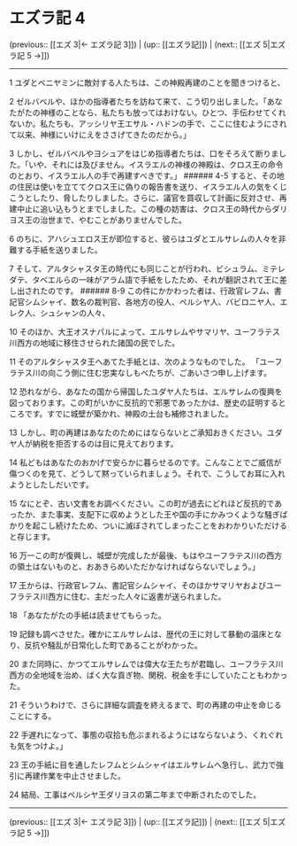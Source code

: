 # エズラ記 4

(previous:: [[エズ 3|← エズラ記 3]]) | (up:: [[エズラ記]]) | (next:: [[エズ 5|エズラ記 5 →]])

***


1 ユダとベニヤミンに敵対する人たちは、この神殿再建のことを聞きつけると、 

2 ゼルバベルや、ほかの指導者たちを訪ねて来て、こう切り出しました。「あなたがたの神様のことなら、私たちも放ってはおけない。ひとつ、手伝わせてくれないか。私たちも、アッシリヤ王エサル・ハドンの手で、ここに住むようにされて以来、神様にいけにえをささげてきたのだから。」 

3 しかし、ゼルバベルやヨシュアをはじめ指導者たちは、口をそろえて断りました。「いや、それには及びません。イスラエルの神様の神殿は、クロス王の命令のとおり、イスラエル人の手で再建すべきです。」 ###### 4-5 すると、その地の住民は使いを立ててクロス王に偽りの報告書を送り、イスラエル人の気をくじこうとしたり、脅したりしました。さらに、議官を買収して計画に反対させ、再建中止に追い込もうとまでしました。この種の妨害は、クロス王の時代からダリヨス王の治世まで、やむことがありませんでした。 

6 のちに、アハシュエロス王が即位すると、彼らはユダとエルサレムの人々を非難する手紙を送りました。 

7 そして、アルタシャスタ王の時代にも同じことが行われ、ビシュラム、ミテレダテ、タベエルらの一味がアラム語で手紙をしたため、それが翻訳されて王に差し出されたのです。 ###### 8-9 この件にかかわった者は、行政官レフム、書記官シムシャイ、数名の裁判官、各地方の役人、ペルシヤ人、バビロニヤ人、エレク人、シュシャンの人々、 

10 そのほか、大王オスナパルによって、エルサレムやサマリヤ、ユーフラテス川西方の地域に移住させられた諸国の民でした。 

11 そのアルタシャスタ王へあてた手紙とは、次のようなものでした。 「ユーフラテス川の向こう側に住む忠実なしもべたちが、ごあいさつ申し上げます。 

12 恐れながら、あなたの国から帰国したユダヤ人たちは、エルサレムの復興を図っております。この町がいかに反抗的で邪悪であったかは、歴史の証明するところです。すでに城壁が築かれ、神殿の土台も補修されました。 

13 しかし、町の再建はあなたのためにはならないとご承知おきください。ユダヤ人が納税を拒否するのは目に見えております。 

14 私どもはあなたのおかげで安らかに暮らせるのです。こんなことでご威信が傷つくのを見て、どうして黙っていられましょう。それで、こうしてお耳に入れようとしたしだいです。 

15 なにとぞ、古い文書をお調べください。この町が過去にどれほど反抗的であったか、また事実、支配下に収めようとした王や国の手にかみつくような騒ぎばかりを起こし続けたため、ついに滅ぼされてしまったことをおわかりいただけると存じます。 

16 万一この町が復興し、城壁が完成したが最後、もはやユーフラテス川の西方の領土はないものと、おあきらめいただかなければならないでしょう。」 

17 王からは、行政官レフム、書記官シムシャイ、そのほかサマリヤおよびユーフラテス川西方に住む、主だった人々に返書が送られました。 

18 「あなたがたの手紙は読ませてもらった。 

19 記録も調べさせた。確かにエルサレムは、歴代の王に対して暴動の温床となり、反抗や騒乱が日常化した町であることがわかった。 

20 また同時に、かつてエルサレムでは偉大な王たちが君臨し、ユーフラテス川西方の全地域を治め、ばく大な貢ぎ物、関税、税金を手にしていたこともわかった。 

21 そういうわけで、さらに詳細な調査を終えるまで、町の再建の中止を命じることにする。 

22 手遅れになって、事態の収拾も危ぶまれるようにはならないよう、くれぐれも気をつけよ。」 

23 王の手紙に目を通したレフムとシムシャイはエルサレムへ急行し、武力で強引に再建作業を中止させました。 

24 結局、工事はペルシヤ王ダリヨスの第二年まで中断されたのでした。

***

(previous:: [[エズ 3|← エズラ記 3]]) | (up:: [[エズラ記]]) | (next:: [[エズ 5|エズラ記 5 →]])
